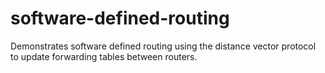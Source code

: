 # software-defined-routing
Demonstrates software defined routing using the distance vector protocol to update forwarding tables between routers.

